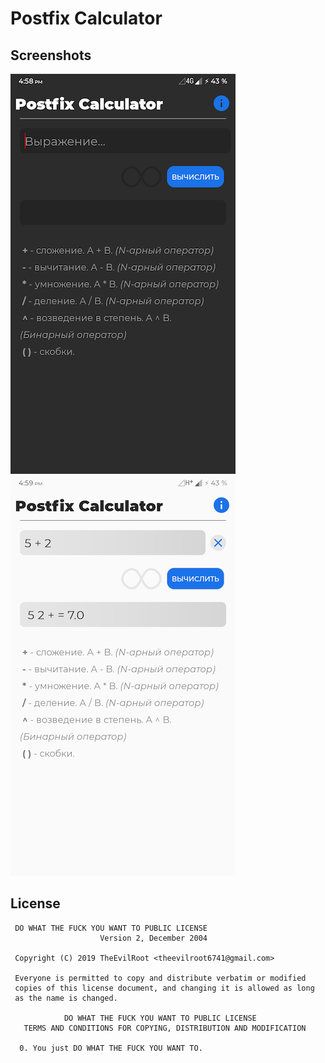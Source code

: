 # Postfix Calculator

Screenshots
--------

![Screenshot](images/1.png)
![Screenshot](images/3.png)


License
--------

```
 DO WHAT THE FUCK YOU WANT TO PUBLIC LICENSE 
                    Version 2, December 2004 

 Copyright (C) 2019 TheEvilRoot <theevilroot6741@gmail.com> 

 Everyone is permitted to copy and distribute verbatim or modified 
 copies of this license document, and changing it is allowed as long 
 as the name is changed. 

            DO WHAT THE FUCK YOU WANT TO PUBLIC LICENSE 
   TERMS AND CONDITIONS FOR COPYING, DISTRIBUTION AND MODIFICATION 

  0. You just DO WHAT THE FUCK YOU WANT TO.

```
